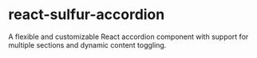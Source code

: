 # react-sulfur-accordion
 A flexible and customizable React accordion component with support for multiple sections and dynamic content toggling. 

